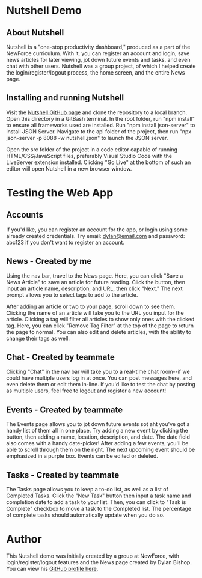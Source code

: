 # Nutshell Demo

## About Nutshell
Nutshell is a "one-stop productivity dashboard," produced as a part of the NewForce curriculum. With it, you can register an account and login, save news articles for later viewing, jot down future events and tasks, and even chat with other users. Nutshell was a group project, of which I helped create the login/register/logout process, the home screen, and the entire News page. 

## Installing and running Nutshell
Visit the [Nutshell GitHub page](https://github.com/dylbyl/NutshellDemo/) and clone the repository to a local branch. Open this directory in a GitBash terminal. In the root folder, run "npm install" to ensure all frameworks used are installed. Run "npm install json-server" to install JSON Server. Navigate to the api folder of the project, then run "npx json-server -p 8088 -w nutshell.json" to launch the JSON server.

Open the src folder of the project in a code editor capable of running HTML/CSS/JavaScript files, preferably Visual Studio Code with the LiveServer extension installed. Clicking "Go Live" at the bottom of such an editor will open Nutshell in a new browser window.

# Testing the Web App
## Accounts
If you'd like, you can register an account for the app, or login using some already created credentials. Try email: dylan@email.com and password: abc123 if you don't want to register an account.

## News - Created by me
Using the nav bar, travel to the News page. Here, you can click "Save a News Article" to save an article for future reading. Click the button, then input an article name, description, and URL, then click "Next." The next prompt allows you to select tags to add to the article.

After adding an article or two to your page, scroll down to see them. Clicking the name of an article will take you to the URL you input for the article. Clicking a tag will filter all articles to show only ones with the clicked tag. Here, you can click "Remove Tag Filter" at the top of the page to return the page to normal. You can also edit and delete articles, with the ability to change their tags as well.

## Chat - Created by teammate
Clicking "Chat" in the nav bar will take you to a real-time chat room--if we could have multiple users log in at once. You can post messages here, and even delete them or edit them in-line. If you'd like to test the chat by posting as multiple users, feel free to logout and register a new account!

## Events - Created by teammate
The Events page allows you to jot down future events sot aht you've got a handy list of them all in one place. Try adding a new event by clicking the button, then adding a name, location, description, and date. The date field also comes with a handy date-picker! After adding a few events, you'll be able to scroll through them on the right. The next upcoming event should be emphasized in a purple box. Events can be edited or deleted.

## Tasks - Created by teammate
The Tasks page allows you to keep a to-do list, as well as a list of Completed Tasks. Click the "New Task" button then input a task name and completion date to add a task to your list. Then, you can click to "Task is Complete" checkbox to move a task to the Completed list. The percentage of complete tasks should automatically update when you do so.

# Author
This Nutshell demo was initially created by a group at NewForce, with login/register/logout features and the News page created by Dylan Bishop. You can view his [GitHub profile here](https://github.com/dylbyl/).
